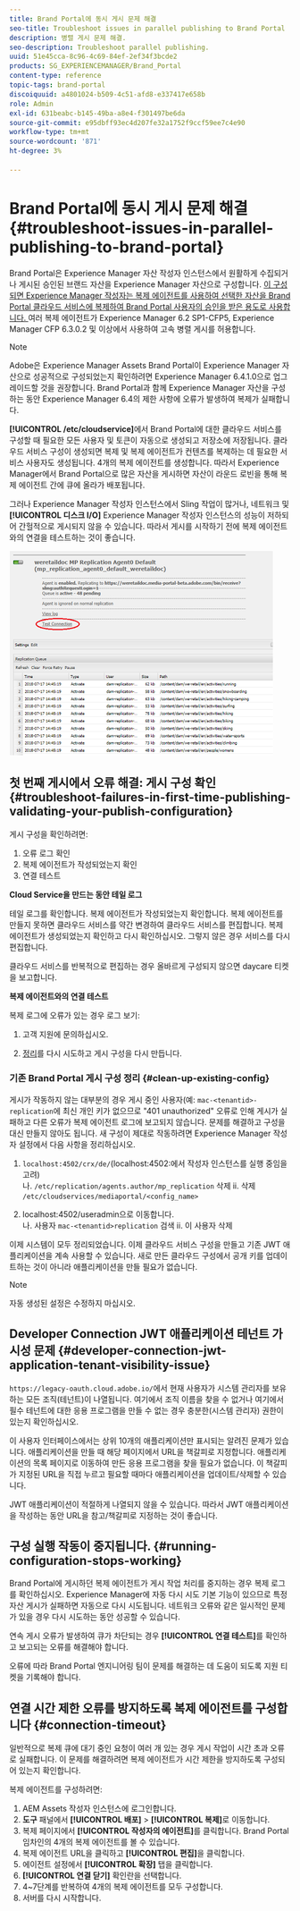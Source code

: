 ```yaml
---
title: Brand Portal에 동시 게시 문제 해결
seo-title: Troubleshoot issues in parallel publishing to Brand Portal
description: 병렬 게시 문제 해결.
seo-description: Troubleshoot parallel publishing.
uuid: 51e45cca-8c96-4c69-84ef-2ef34f3bcde2
products: SG_EXPERIENCEMANAGER/Brand_Portal
content-type: reference
topic-tags: brand-portal
discoiquuid: a4801024-b509-4c51-afd8-e337417e658b
role: Admin
exl-id: 631beabc-b145-49ba-a8e4-f301497be6da
source-git-commit: e95dbff93ec4d207fe32a1752f9ccf59ee7c4e90
workflow-type: tm+mt
source-wordcount: '871'
ht-degree: 3%

---
```


# Brand Portal에 동시 게시 문제 해결 {#troubleshoot-issues-in-parallel-publishing-to-brand-portal}

Brand Portal은 Experience Manager 자산 작성자 인스턴스에서 원활하게 수집되거나 게시된 승인된 브랜드 자산을 Experience Manager 자산으로 구성합니다. [이 구성되면 Experience Manager 작성자는 복제 에이전트를 사용하여 선택한 자산을 Brand Portal 클라우드 서비스에 복제하여 Brand Portal 사용자의 승인을 받은 용도로 사용합니다. ](../using/configure-aem-assets-with-brand-portal.md) 여러 복제 에이전트가 Experience Manager 6.2 SP1-CFP5, Experience Manager CFP 6.3.0.2 및 이상에서 사용하여 고속 병렬 게시를 허용합니다.

>[!NOTE]
>
>Adobe은 Experience Manager Assets Brand Portal이 Experience Manager 자산으로 성공적으로 구성되었는지 확인하려면 Experience Manager 6.4.1.0으로 업그레이드할 것을 권장합니다. Brand Portal과 함께 Experience Manager 자산을 구성하는 동안 Experience Manager 6.4의 제한 사항에 오류가 발생하여 복제가 실패합니다.

**[!UICONTROL /etc/cloudservice]**&#x200B;에서 Brand Portal에 대한 클라우드 서비스를 구성할 때 필요한 모든 사용자 및 토큰이 자동으로 생성되고 저장소에 저장됩니다. 클라우드 서비스 구성이 생성되면 복제 및 복제 에이전트가 컨텐츠를 복제하는 데 필요한 서비스 사용자도 생성됩니다. 4개의 복제 에이전트를 생성합니다. 따라서 Experience Manager에서 Brand Portal으로 많은 자산을 게시하면 자산이 라운드 로빈을 통해 복제 에이전트 간에 큐에 올라가 배포됩니다.

그러나 Experience Manager 작성자 인스턴스에서 Sling 작업이 많거나, 네트워크 및 **[!UICONTROL 디스크 I/O]** Experience Manager 작성자 인스턴스의 성능이 저하되어 간헐적으로 게시되지 않을 수 있습니다. 따라서 게시를 시작하기 전에 복제 에이전트와의 연결을 테스트하는 것이 좋습니다.

![](assets/test-connection.png)

## 첫 번째 게시에서 오류 해결: 게시 구성 확인 {#troubleshoot-failures-in-first-time-publishing-validating-your-publish-configuration}

게시 구성을 확인하려면:

1. 오류 로그 확인
1. 복제 에이전트가 작성되었는지 확인
1. 연결 테스트

**Cloud Service을 만드는 동안 테일 로그**

테일 로그를 확인합니다. 복제 에이전트가 작성되었는지 확인합니다. 복제 에이전트를 만들지 못하면 클라우드 서비스를 약간 변경하여 클라우드 서비스를 편집합니다. 복제 에이전트가 생성되었는지 확인하고 다시 확인하십시오. 그렇지 않은 경우 서비스를 다시 편집합니다.

클라우드 서비스를 반복적으로 편집하는 경우 올바르게 구성되지 않으면 daycare 티켓을 보고합니다.

**복제 에이전트와의 연결 테스트**

복제 로그에 오류가 있는 경우 로그 보기:

1. 고객 지원에 문의하십시오.

1. [정리](../using/troubleshoot-parallel-publishing.md#clean-up-existing-config)를 다시 시도하고 게시 구성을 다시 만듭니다.

<!--
Comment Type: remark
Last Modified By: Mini Gulati (mgulati)
Last Modified Date: 2018-06-21T22:56:21.256-0400
<p>?? check and compare public key. At times public key is different</p>
<p>?? another thing to check in /useradmin</p>
-->

### 기존 Brand Portal 게시 구성 정리 {#clean-up-existing-config}

게시가 작동하지 않는 대부분의 경우 게시 중인 사용자(예: `mac-<tenantid>-replication`에 최신 개인 키가 없으므로 &quot;401 unauthorized&quot; 오류로 인해 게시가 실패하고 다른 오류가 복제 에이전트 로그에 보고되지 않습니다. 문제를 해결하고 구성을 대신 만들지 않아도 됩니다. 새 구성이 제대로 작동하려면 Experience Manager 작성자 설정에서 다음 사항을 정리하십시오.

1. `localhost:4502/crx/de/`(localhost:4502:에서 작성자 인스턴스를 실행 중임을 고려)\
   나. `/etc/replication/agents.author/mp_replication` 삭제
ii. 삭제 
`/etc/cloudservices/mediaportal/<config_name>`

1. localhost:4502/useradmin으로 이동합니다.\
   나. 사용자 `mac-<tenantid>replication` 검색
ii. 이 사용자 삭제

이제 시스템이 모두 정리되었습니다. 이제 클라우드 서비스 구성을 만들고 기존 JWT 애플리케이션을 계속 사용할 수 있습니다. 새로 만든 클라우드 구성에서 공개 키를 업데이트하는 것이 아니라 애플리케이션을 만들 필요가 없습니다.

>[!NOTE]
>
>자동 생성된 설정은 수정하지 마십시오.


## Developer Connection JWT 애플리케이션 테넌트 가시성 문제 {#developer-connection-jwt-application-tenant-visibility-issue}

`https://legacy-oauth.cloud.adobe.io/`에서 현재 사용자가 시스템 관리자를 보유하는 모든 조직(테넌트)이 나열됩니다. 여기에서 조직 이름을 찾을 수 없거나 여기에서 필수 테넌트에 대한 응용 프로그램을 만들 수 없는 경우 충분한(시스템 관리자) 권한이 있는지 확인하십시오.

이 사용자 인터페이스에서는 상위 10개의 애플리케이션만 표시되는 알려진 문제가 있습니다. 애플리케이션을 만들 때 해당 페이지에서 URL을 책갈피로 지정합니다. 애플리케이션의 목록 페이지로 이동하여 만든 응용 프로그램을 찾을 필요가 없습니다. 이 책갈피가 지정된 URL을 직접 누르고 필요할 때마다 애플리케이션을 업데이트/삭제할 수 있습니다.

JWT 애플리케이션이 적절하게 나열되지 않을 수 있습니다. 따라서 JWT 애플리케이션을 작성하는 동안 URL을 참고/책갈피로 지정하는 것이 좋습니다.

## 구성 실행 작동이 중지됩니다. {#running-configuration-stops-working}

<!--
Comment Type: draft

<p>If the running configuration stops working, either of the following two possibilities
<g class="gr_ gr_15 gr-alert gr_gramm gr_inline_cards gr_run_anim Grammar multiReplace" data-gr-id="15" id="15" style="font-size: 12px;">
are
</g> there:</p>
<p>1.
<g class="gr_ gr_14 gr-alert gr_gramm gr_inline_cards gr_run_anim Grammar only-ins doubleReplace replaceWithoutSep" data-gr-id="14" id="14">
Connection
</g> has failed, or</p>
<p>2. Publish has failed with permission to dam-replication-service denied, while connection has passed </p>
<p>If the connection has failed [1], the
<g class="gr_ gr_10 gr-alert gr_spell gr_inline_cards gr_run_anim ContextualSpelling ins-del multiReplace" data-gr-id="10" id="10">
fail safe
</g> way to fix it is to <a href="../using/troubleshoot-parallel-publishing.md#main-pars-header-1664955658">clean up</a> the existing Brand Portal publish configuration and recreate a publish configuration. </p>
<p>However, if the
<g class="gr_ gr_18 gr-alert gr_spell gr_inline_cards gr_run_anim ContextualSpelling" data-gr-id="18" id="18">
publish
</g> has failed with
<g class="gr_ gr_16 gr-alert gr_gramm gr_inline_cards gr_run_anim Grammar only-ins doubleReplace replaceWithoutSep" data-gr-id="16" id="16">
permission
</g> denied to dam-replication-service, raise a support ticket.</p>
-->

Brand Portal에 게시하던 복제 에이전트가 게시 작업 처리를 중지하는 경우 복제 로그를 확인하십시오. Experience Manager에 자동 다시 시도 기본 기능이 있으므로 특정 자산 게시가 실패하면 자동으로 다시 시도됩니다. 네트워크 오류와 같은 일시적인 문제가 있을 경우 다시 시도하는 동안 성공할 수 있습니다.

연속 게시 오류가 발생하여 큐가 차단되는 경우 **[!UICONTROL 연결 테스트]**&#x200B;를 확인하고 보고되는 오류를 해결해야 합니다.

오류에 따라 Brand Portal 엔지니어링 팀이 문제를 해결하는 데 도움이 되도록 지원 티켓을 기록해야 합니다.


## 연결 시간 제한 오류를 방지하도록 복제 에이전트를 구성합니다 {#connection-timeout}

일반적으로 복제 큐에 대기 중인 요청이 여러 개 있는 경우 게시 작업이 시간 초과 오류로 실패합니다. 이 문제를 해결하려면 복제 에이전트가 시간 제한을 방지하도록 구성되어 있는지 확인합니다.

복제 에이전트를 구성하려면:

1. AEM Assets 작성자 인스턴스에 로그인합니다.
1. **도구** 패널에서 **[!UICONTROL 배포]** > **[!UICONTROL 복제]**&#x200B;로 이동합니다.
1. 복제 페이지에서 **[!UICONTROL 작성자의 에이전트]**&#x200B;를 클릭합니다. Brand Portal 임차인의 4개의 복제 에이전트를 볼 수 있습니다.
1. 복제 에이전트 URL을 클릭하고 **[!UICONTROL 편집]**&#x200B;을 클릭합니다.
1. 에이전트 설정에서 **[!UICONTROL 확장]** 탭을 클릭합니다.
1. **[!UICONTROL 연결 닫기]** 확인란을 선택합니다.
1. 4~7단계를 반복하여 4개의 복제 에이전트를 모두 구성합니다.
1. 서버를 다시 시작합니다.
